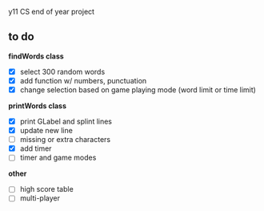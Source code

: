 y11 CS end of year project

## to do 
**findWords class**
- [x] select 300 random words
- [x] add function w/ numbers, punctuation
- [x] change selection based on game playing mode (word limit or time limit)

**printWords class**
- [x] print GLabel and splint lines
- [x] update new line
- [ ] missing or extra characters
- [x] add timer
- [ ] timer and game modes

**other**
- [ ] high score table
- [ ] multi-player
